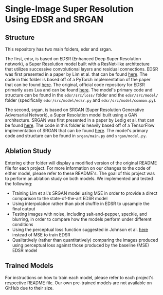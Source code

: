 # Single-Image Super Resolution Using EDSR and SRGAN

## Structure

This repository has two main folders, edsr and srgan. 

The first, edsr, is based on EDSR (Enhanced Deep Super Resolution network), a Super Resolution model built with a ResNet-like architecture that utilizes successive convolutional layers and residual connections. EDSR was first presented in a paper by Lim et al. that can be found [here](http://openaccess.thecvf.com/content_cvpr_2017_workshops/w12/papers/Lim_Enhanced_Deep_Residual_CVPR_2017_paper.pdf). The code in this folder is based off of a PyTorch implementation of the paper that can be found [here](https://github.com/thstkdgus35/EDSR-PyTorch). The original, official code repository for EDSR primarily uses Lua and can be found [here](https://github.com/LimBee/NTIRE2017). The model's primary code and structure can be found in the `edsr/src/loss/` folder and the `edsr/src/model/` folder (specifically `edsr/src/model/edsr.py` and `edsr/src/model/common.py`).

The second, srgan, is based on SRGAN (Super Resolution Generative Adversarial Network), a Super Resolution model built using a GAN architecture. SRGAN was first presented in a paper by Ledig et al. that can be found [here](https://arxiv.org/abs/1609.04802). The code in this folder is heavily based off of a TensorFlow implementation of SRGAN that can be found [here](https://github.com/tensorlayer/srgan). The model's primary code and structure can be found in `srgan/main.py` and `srgan/model.py`.


## Ablation Study

Entering either folder will display a modified version of the original README file for each project. For more information on our changes to the code of either model, please refer to these README's. The goal of this project was to perform an ablation study on both models. We implemented and tested the following:

* Training Lim et al.'s SRGAN model using MSE in order to provide a direct comparison to the state-of-the-art EDSR model
* Using interpolation rather than pixel shuffle in EDSR to upsample the final output
* Testing images with noise, including salt-and-pepper, speckle, and blurring, in order to compare how the models perform under different conditions 
* Using the perceptual loss function suggested in Johnson et al. [here](https://arxiv.org/abs/1603.08155) instead of MSE to train EDSR
* Qualitatively (rather than quantitatively) comparing the images produced using perceptual loss against those produced by the baseline (MSE) EDSR model


## Trained Models

For instructions on how to train each model, please refer to each project's respective README file. Our own pre-trained models are not available on GitHub due to their size. 
